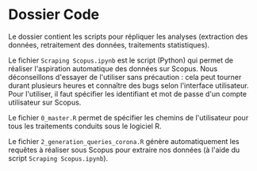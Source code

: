 # Dossier Code

Le dossier contient les scripts pour répliquer les analyses (extraction des données, retraitement des données, traitements statistiques).

Le fichier ```Scraping Scopus.ipynb``` est le script (Python) qui permet de réaliser l'aspiration automatique des données sur Scopus. Nous déconseillons d'essayer de l'utiliser sans précaution : cela peut tourner durant plusieurs heures et connaître des bugs selon l'interface utilisateur.
Pour l'utiliser, il faut spécifier les identifiant et mot de passe d'un compte utilisateur sur Scopus.

Le fichier ```0_master.R``` permet de spécifier les chemins de l'utilisateur pour tous les traitements conduits sous le logiciel R.

Le fichier ```2_generation_queries_corona.R``` génère automatiquement les requêtes à réaliser sous Scopus pour extraire nos données (à l'aide du script ```Scraping Scopus.ipynb```).
